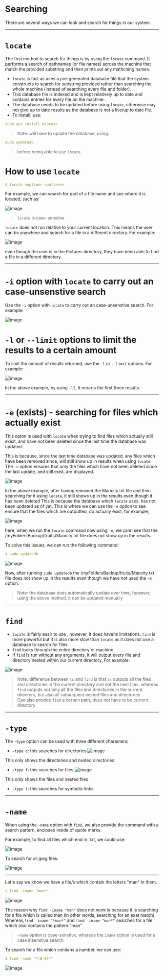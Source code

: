 # Searching 

There are several ways we can look and search for things in our system. 

---
# `locate`

The first method to search for things is by using the `locate` command. It performs a search of pathnames (or file names) across the machine that match the provided substring and then prints out any mathching names. 

* `locate` is fast as uses a pre-generated database file that the system constructs to search for substring provided rather than searching the whole machine (instead of searching every file and folder).
* This database file is indexed and is kept relatively up to date and contains entries for every file on the machine. 
* The database needs to be updated before using `locate`, otherwise may not give up to date results as the database is not a live/up to date file. 
* To install, use: 

```yaml
sudo apt install mlocate
```
> Note: will have to update the database, using:

```yaml
sudo updatedb 
```
> before being able to use `locate`. 

# How to use `locate`

```yaml
$ locate <option> <pattern>
```

For example, we can search for part of a file name and see where it is located, such as: 

![image](https://user-images.githubusercontent.com/107522496/198534485-f52701c3-8328-4f4b-a288-41f211db6524.png)

> `locate` is case-senstive 
 
`locate` does not run relative to your current location. This means the user can be anywhere and search for a file in a different directory. For example: 

![image](https://user-images.githubusercontent.com/107522496/198538940-7deeed5d-84f8-424b-b851-8fc0aeaa4203.png)

even though the user is in the Pictures directory, they have been able to find a file in a different directory.

---

# `-i` option with `locate` to carry out an case-unsenstive search

Use the `-i` option with `locate` to carry out an case-unsenstive search. For example: 

![image](https://user-images.githubusercontent.com/107522496/197208226-19822663-ded7-4005-b9fa-93229567e8bf.png)

# `-l` or `--limit` options to limit the results to a certain amount 

To limit the amount of results returned, use the  `-l` or `--limit` options. For example: 

![image](https://user-images.githubusercontent.com/107522496/197208699-e65b01fc-f421-480d-a376-fac30fff4680.png)

In the above example, by using `-l3`, it returns the first three results.

---

# `-e` (exists) - searching for files which actually exist

This opton is used with `locate` when trying to find files which actually still exisit, and have not been deleted since the last time the database was updated.

This is because, since the last time database was updated, any files which have been removed since, will still show up in results when using `locate`. The `-e` option ensures that only the files which have not been deleted since the last update, and still exist, are displayed.

![image](https://user-images.githubusercontent.com/107522496/198541697-3b697979-53c9-4f06-9cd4-57158da05061.png)

In the above example, after having removed the Mancity.txt file and then searching for it using `locate`, it still shows up in the results even though it has been deleted This is because the database which `locate` uses, has not been updated as of yet. This is where we can use the `-e` option to see ensure that the files which are outputted, do actually exist, for example, 

![image](https://user-images.githubusercontent.com/107522496/198543033-8a83df3e-14a3-4330-8bbf-66d0232725d5.png)

here, when we run the `locate` command now using `-e`, we cann see that the /myFoldersBackup/fruits/Mancity.txt file does not show up in the results.

To solve this issues, we can run the following command:

```yaml
$ sudo updatedb
```

![image](https://user-images.githubusercontent.com/107522496/198548581-ddeb0633-1e8b-4c87-bfcc-b8bb21bb37a7.png)

Now, after running `sudo updatedb` the /myFoldersBackup/fruits/Mancity.txt file does not show up in the results even though we have not used the `-e` option.

> Note: the database does automatically update over time, however, using the above method, it can be updated manually 

---

# `find`

* `locate` is fairly easir to use , however, it does haveits limitations. `find` is more powerful but it is also more slow than `locate` as it does not use a database to search for files. 
* `find` looks through the entire directory or machine  
* If `find` is run without any arguments, it will output every file and directory nested within our current directory. For example: 

![image](https://user-images.githubusercontent.com/107522496/198557969-eb45d62f-1af7-4267-88f2-4369a6c8fdca.png)

> Note: difference between `ls` and `find` is that `ls` outputs all the files and directories in the current directory and not the nest files, whereas `find` outputs not only all the files and directories in the current directory, but also all subsuquent nested files and directories.  
> Can also provide `find` a certain path, does not have to be current directory


---

# `-type`

The `-type` option can be used with three different characters:

* `-type d`: this searches for directories 
![image](https://user-images.githubusercontent.com/107522496/198560317-217e4532-da5e-4901-b507-85b85360eda6.png)

This only shows the directories and nested directories

* `-type f`: this searches for files 
![image](https://user-images.githubusercontent.com/107522496/198560225-58773ca7-8472-4c90-8e8c-bd797122ccd4.png)

This only shows the files and nested files 

* `-type l`: this searches for symbolic links

--- 

# `-name`

When using the `-name` option with `find`, we also provide the command with a search pattern, enclosed inside of quote marks.

For example, to find all files which end in .txt, we could use:

![image](https://user-images.githubusercontent.com/107522496/198561748-aa84c611-fd81-4332-b8ed-e4977bf7177e.png)
 
To search for all jpeg files:
 
![image](https://user-images.githubusercontent.com/107522496/198563113-c99e4e75-466a-4070-82a5-246bf854cd43.png)

---
Let's say we know we have a file/s which contain the letters "man" in them. 

```yaml
$ find -iname "man*"
```

![image](https://user-images.githubusercontent.com/107522496/198564952-161e7b6c-f661-46e8-95df-69c085abaf01.png)

The reason why `find -iname "man"` does not work is because it is searching for a file which is called man (in other words, searching for an exat match). 
Whereas,`find -iname "*man*"` and `find -iname "man*"` searches for a file which also contains the pattern "man"

> `-name` option is case-senstive, whereas the `iname` option is used for a case insenstive search.

To search for a file which contians a number, we can use:

```yaml
$ find -name "*[0-9]*"
```
![image](https://user-images.githubusercontent.com/107522496/198565403-e2e9a353-d549-4a64-91ad-cb9bebc30f90.png)








































